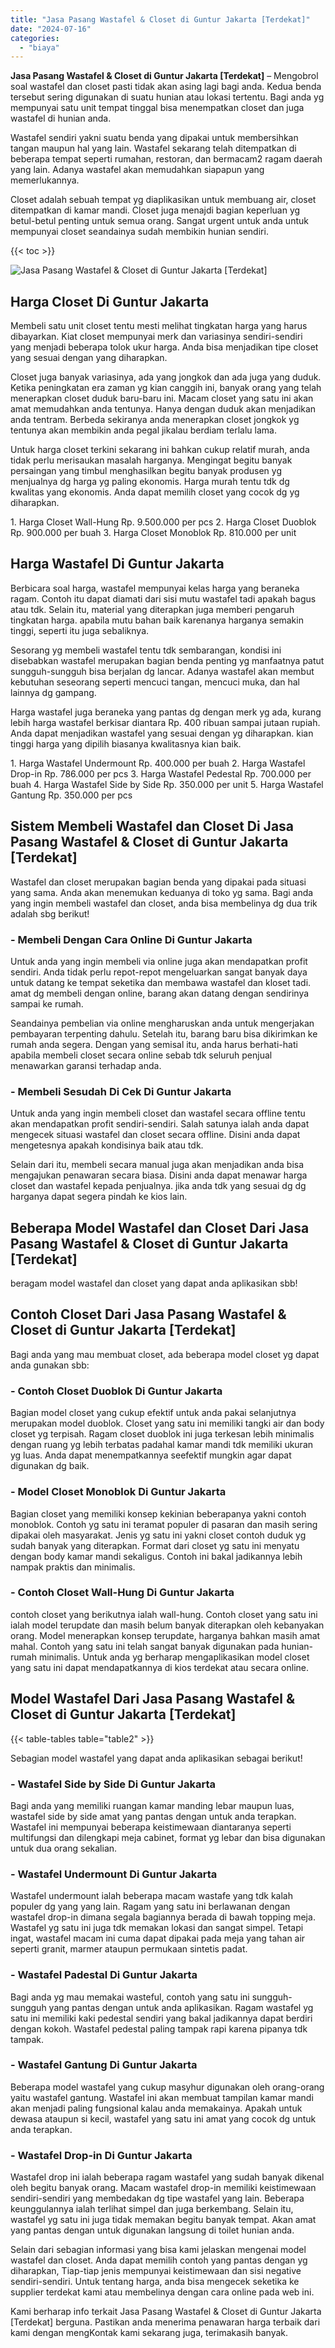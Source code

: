 ```yaml
---
title: "Jasa Pasang Wastafel & Closet di Guntur Jakarta [Terdekat]"
date: "2024-07-16"
categories: 
  - "biaya"
---
```


**Jasa Pasang Wastafel & Closet di Guntur Jakarta \[Terdekat\]** – Mengobrol soal wastafel dan closet pasti tidak akan asing lagi bagi anda. Kedua benda tersebut sering digunakan di suatu hunian atau lokasi tertentu. Bagi anda yg mempunyai satu unit tempat tinggal bisa menempatkan closet dan juga wastafel di hunian anda.

Wastafel sendiri yakni suatu benda yang dipakai untuk membersihkan tangan maupun hal yang lain. Wastafel sekarang telah ditempatkan di beberapa tempat seperti rumahan, restoran, dan bermacam2 ragam daerah yang lain. Adanya wastafel akan memudahkan siapapun yang memerlukannya.

Closet adalah sebuah tempat yg diaplikasikan untuk membuang air, closet ditempatkan di kamar mandi. Closet juga menajdi bagian keperluan yg betul-betul penting untuk semua orang. Sangat urgent untuk anda untuk mempunyai closet seandainya sudah membikin hunian sendiri.

{{< toc >}}

![Jasa Pasang Wastafel & Closet di Guntur Jakarta [Terdekat]](/images/wastafel-closet-murah65.png)

## Harga Closet Di Guntur Jakarta

Membeli satu unit closet tentu mesti melihat tingkatan harga yang harus dibayarkan. Kiat closet mempunyai merk dan variasinya sendiri-sendiri yang menjadi beberapa tolok ukur harga. Anda bisa menjadikan tipe closet yang sesuai dengan yang diharapkan.

Closet juga banyak variasinya, ada yang jongkok dan ada juga yang duduk. Ketika peningkatan era zaman yg kian canggih ini, banyak orang yang telah menerapkan closet duduk baru-baru ini. Macam closet yang satu ini akan amat memudahkan anda tentunya. Hanya dengan duduk akan menjadikan anda tentram. Berbeda sekiranya anda menerapkan closet jongkok yg tentunya akan membikin anda pegal jikalau berdiam terlalu lama.

Untuk harga closet terkini sekarang ini bahkan cukup relatif murah, anda tidak perlu merisaukan masalah harganya. Mengingat begitu banyak persaingan yang timbul menghasilkan begitu banyak produsen yg menjualnya dg harga yg paling ekonomis. Harga murah tentu tdk dg kwalitas yang ekonomis. Anda dapat memilih closet yang cocok dg yg diharapkan.

1\. Harga Closet Wall-Hung Rp. 9.500.000 per pcs 2. Harga Closet Duoblok Rp. 900.000 per buah 3. Harga Closet Monoblok Rp. 810.000 per unit

## Harga Wastafel Di Guntur Jakarta

Berbicara soal harga, wastafel mempunyai kelas harga yang beraneka ragam. Contoh itu dapat diamati dari sisi mutu wastafel tadi apakah bagus atau tdk. Selain itu, material yang diterapkan juga memberi pengaruh tingkatan harga. apabila mutu bahan baik karenanya harganya semakin tinggi, seperti itu juga sebaliknya.

Sesorang yg membeli wastafel tentu tdk sembarangan, kondisi ini disebabkan wastafel merupakan bagian benda penting yg manfaatnya patut sungguh-sungguh bisa berjalan dg lancar. Adanya wastafel akan membut kebutuhan seseorang seperti mencuci tangan, mencuci muka, dan hal lainnya dg gampang.

Harga wastafel juga beraneka yang pantas dg dengan merk yg ada, kurang lebih harga wastafel berkisar diantara Rp. 400 ribuan sampai jutaan rupiah. Anda dapat menjadikan wastafel yang sesuai dengan yg diharapkan. kian tinggi harga yang dipilih biasanya kwalitasnya kian baik.

1\. Harga Wastafel Undermount Rp. 400.000 per buah 2. Harga Wastafel Drop-in Rp. 786.000 per pcs 3. Harga Wastafel Pedestal Rp. 700.000 per buah 4. Harga Wastafel Side by Side Rp. 350.000 per unit 5. Harga Wastafel Gantung Rp. 350.000 per pcs

## Sistem Membeli Wastafel dan Closet Di Jasa Pasang Wastafel & Closet di Guntur Jakarta \[Terdekat\]

Wastafel dan closet merupakan bagian benda yang dipakai pada situasi yang sama. Anda akan menemukan keduanya di toko yg sama. Bagi anda yang ingin membeli wastafel dan closet, anda bisa membelinya dg dua trik adalah sbg berikut!

### \- Membeli Dengan Cara Online Di Guntur Jakarta

Untuk anda yang ingin membeli via online juga akan mendapatkan profit sendiri. Anda tidak perlu repot-repot mengeluarkan sangat banyak daya untuk datang ke tempat seketika dan membawa wastafel dan kloset tadi. amat dg membeli dengan online, barang akan datang dengan sendirinya sampai ke rumah.

Seandainya pembelian via online mengharuskan anda untuk mengerjakan pembayaran terpenting dahulu. Setelah itu, barang baru bisa dikirimkan ke rumah anda segera. Dengan yang semisal itu, anda harus berhati-hati apabila membeli closet secara online sebab tdk seluruh penjual menawarkan garansi terhadap anda.

### \- Membeli Sesudah Di Cek Di Guntur Jakarta

Untuk anda yang ingin membeli closet dan wastafel secara offline tentu akan mendapatkan profit sendiri-sendiri. Salah satunya ialah anda dapat mengecek situasi wastafel dan closet secara offline. Disini anda dapat mengetesnya apakah kondisinya baik atau tdk.

Selain dari itu, membeli secara manual juga akan menjadikan anda bisa mengajukan penawaran secara biasa. Disini anda dapat menawar harga closet dan wastafel kepada penjualnya. jika anda tdk yang sesuai dg dg harganya dapat segera pindah ke kios lain.

## Beberapa Model Wastafel dan Closet Dari Jasa Pasang Wastafel & Closet di Guntur Jakarta \[Terdekat\]

beragam model wastafel dan closet yang dapat anda aplikasikan sbb!

## Contoh Closet Dari Jasa Pasang Wastafel & Closet di Guntur Jakarta \[Terdekat\]

Bagi anda yang mau membuat closet, ada beberapa model closet yg dapat anda gunakan sbb:

### \- Contoh Closet Duoblok Di Guntur Jakarta

Bagian model closet yang cukup efektif untuk anda pakai selanjutnya merupakan model duoblok. Closet yang satu ini memiliki tangki air dan body closet yg terpisah. Ragam closet duoblok ini juga terkesan lebih minimalis dengan ruang yg lebih terbatas padahal kamar mandi tdk memiliki ukuran yg luas. Anda dapat menempatkannya seefektif mungkin agar dapat digunakan dg baik.

### \- Model Closet Monoblok Di Guntur Jakarta

Bagian closet yang memiliki konsep kekinian beberapanya yakni contoh monoblok. Contoh yg satu ini teramat populer di pasaran dan masih sering dipakai oleh masyarakat. Jenis yg satu ini yakni closet contoh duduk yg sudah banyak yang diterapkan. Format dari closet yg satu ini menyatu dengan body kamar mandi sekaligus. Contoh ini bakal jadikannya lebih nampak praktis dan minimalis.

### \- Contoh Closet Wall-Hung Di Guntur Jakarta

contoh closet yang berikutnya ialah wall-hung. Contoh closet yang satu ini ialah model terupdate dan masih belum banyak diterapkan oleh kebanyakan orang. Model menerapkan konsep terupdate, harganya bahkan masih amat mahal. Contoh yang satu ini telah sangat banyak digunakan pada hunian-rumah minimalis. Untuk anda yg berharap mengaplikasikan model closet yang satu ini dapat mendapatkannya di kios terdekat atau secara online.

## Model Wastafel Dari Jasa Pasang Wastafel & Closet di Guntur Jakarta \[Terdekat\]

{{< table-tables table="table2" >}}

Sebagian model wastafel yang dapat anda aplikasikan sebagai berikut!

### \- Wastafel Side by Side Di Guntur Jakarta

Bagi anda yang memiliki ruangan kamar manding lebar maupun luas, wastafel side by side amat yang pantas dengan untuk anda terapkan. Wastafel ini mempunyai beberapa keistimewaan diantaranya seperti multifungsi dan dilengkapi meja cabinet, format yg lebar dan bisa digunakan untuk dua orang sekalian.

### \- Wastafel Undermount Di Guntur Jakarta

Wastafel undermount ialah beberapa macam wastafe yang tdk kalah populer dg yang yang lain. Ragam yang satu ini berlawanan dengan wastafel drop-in dimana segala bagiannya berada di bawah topping meja. Wastafel yg satu ini juga tdk memakan lokasi dan sangat simpel. Tetapi ingat, wastafel macam ini cuma dapat dipakai pada meja yang tahan air seperti granit, marmer ataupun permukaan sintetis padat.

### \- Wastafel Padestal Di Guntur Jakarta

Bagi anda yg mau memakai wasteful, contoh yang satu ini sungguh-sungguh yang pantas dengan untuk anda aplikasikan. Ragam wastafel yg satu ini memiliki kaki pedestal sendiri yang bakal jadikannya dapat berdiri dengan kokoh. Wastafel pedestal paling tampak rapi karena pipanya tdk tampak.

### \- Wastafel Gantung Di Guntur Jakarta

Beberapa model wastafel yang cukup masyhur digunakan oleh orang-orang yaitu wastafel gantung. Wastafel ini akan membuat tampilan kamar mandi akan menjadi paling fungsional kalau anda memakainya. Apakah untuk dewasa ataupun si kecil, wastafel yang satu ini amat yang cocok dg untuk anda terapkan.

### \- Wastafel Drop-in Di Guntur Jakarta

Wastafel drop ini ialah beberapa ragam wastafel yang sudah banyak dikenal oleh begitu banyak orang. Macam wastafel drop-in memiliki keistimewaan sendiri-sendiri yang membedakan dg tipe wastafel yang lain. Beberapa keunggulannya ialah terlihat simpel dan juga berkembang. Selain itu, wastafel yg satu ini juga tidak memakan begitu banyak tempat. Akan amat yang pantas dengan untuk digunakan langsung di toilet hunian anda.

Selain dari sebagian informasi yang bisa kami jelaskan mengenai model wastafel dan closet. Anda dapat memilih contoh yang pantas dengan yg diharapkan, Tiap-tiap jenis mempunyai keistimewaan dan sisi negative sendiri-sendiri. Untuk tentang harga, anda bisa mengecek seketika ke supplier terdekat kami atau membelinya dengan cara online pada web ini.

Kami berharap info terkait Jasa Pasang Wastafel & Closet di Guntur Jakarta \[Terdekat\] berguna. Pastikan anda menerima penawaran harga terbaik dari kami dengan mengKontak kami sekarang juga, terimakasih banyak.
